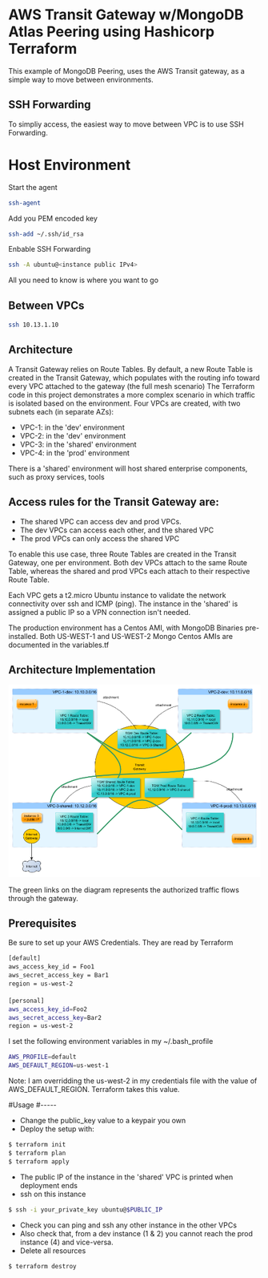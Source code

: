 AWS Transit Gateway w/MongoDB Atlas Peering using Hashicorp Terraform
===========================================

This example of MongoDB Peering, uses the AWS Transit gateway, as a simple way to move between environments.

SSH Forwarding
--------------

To simpliy access, the easiest way to move between VPC is to use SSH Forwarding.

# Host Environment
Start the agent
```sh
ssh-agent
```

Add you PEM encoded key
```sh
ssh-add ~/.ssh/id_rsa
```

Enbable SSH Forwarding
```sh
ssh -A ubuntu@<instance public IPv4>
```

All you need to know is where you want to go
## Between VPCs
```sh
ssh 10.13.1.10
```

Architecture
------------

A Transit Gateway relies on Route Tables. By default, a new Route Table is created in the Transit Gateway, which populates with the routing info toward every VPC attached to the gateway (the full mesh scenario)
The Terraform code in this project demonstrates a more complex scenario in which traffic is isolated based on the environment. Four VPCs are created, with two subnets each (in separate AZs):
* VPC-1: in the 'dev' environment
* VPC-2: in the 'dev' environment
* VPC-3: in the 'shared' environment
* VPC-4: in the 'prod' environment

There is a 'shared' environment will host shared enterprise components, such as proxy services, tools

## Access rules for the Transit Gateway are:
* The shared VPC can access dev and prod VPCs.
* The dev VPCs can access each other, and the shared VPC
* The prod VPCs can only access the shared VPC

To enable this use case, three Route Tables are created in the Transit Gateway, one per environment.  Both dev VPCs attach to the same Route Table, whereas the shared and prod VPCs each attach to their respective Route Table.

Each VPC gets a t2.micro Ubuntu instance to validate the network connectivity over ssh and ICMP (ping). The instance in the 'shared' is assigned a public IP so a VPN connection isn't needed.

The production environment has a Centos AMI, with MongoDB Binaries pre-installed. Both US-WEST-1 and US-WEST-2 Mongo Centos AMIs are documented in the variables.tf

## Architecture Implementation

![transit-gateway-architecture](./image/transit-gateway-demo.png?raw=true "Transit Gateway Architecture")

The green links on the diagram represents the authorized traffic flows through the gateway.

Prerequisites
-------------

Be sure to set up your AWS Credentials.  They are read by Terraform

```sh
[default]
aws_access_key_id = Foo1
aws_secret_access_key = Bar1
region = us-west-2

[personal]
aws_access_key_id=Foo2
aws_secret_access_key=Bar2
region = us-west-2
```

I set the following environment variables in my ~/.bash_profile
```sh
AWS_PROFILE=default
AWS_DEFAULT_REGION=us-west-1
```
Note: I am overridding the us-west-2 in my credentials file with the value of AWS_DEFAULT_REGION.  Terraform takes this value.

#Usage
#-----
* Change the public_key value to a keypair you own
* Deploy the setup with:
```sh
$ terraform init
$ terraform plan
$ terraform apply
```
* The public IP of the instance in the 'shared' VPC is printed when deployment ends
* ssh on this instance
```sh
$ ssh -i your_private_key ubuntu@$PUBLIC_IP
```
* Check you can ping and ssh any other instance in the other VPCs
* Also check that, from a dev instance (1 & 2) you cannot reach the prod instance (4) and vice-versa.
* Delete all resources
```sh
$ terraform destroy
```

